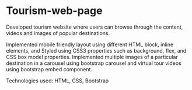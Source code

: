 # Tourism-web-page
Developed tourism website where users can browse through the content, videos and images of popular destinations.

Implemented mobile friendly layout using different HTML block, inline elements, and Styled using CSS3 properties such as background, flex, and CSS box model properties.
Implemented multiple images of a particular destination in a carousel using bootstrap carousel and virtual tour videos using bootstrap embed component.


Technologies used: HTML, CSS, Bootstrap 

